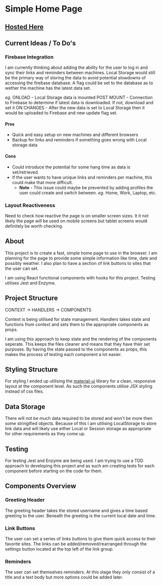 # Simple Home Page

## [Hosted Here](https://simple-home-page.netlify.com/)

## Current Ideas / To Do's

### Firebase Integration

I am currently thinking about adding the ability for the user to log in and sync their links and reminders between machines.
Local Storage would still be the primary way of storing the data to avoid potential slowdowns of accessing the firebase database. A flag could be set to the database as to wether the machine has the latest data set.

_eg._
ONLOAD - Local Storage data is mounted
POST MOUNT - Connection to Firebase to determine if latest data is downloaded. If not, download and set it
ON CHANGES - After the new data is set to Local Storage then it would be uploaded to Firebase and new update flag set.

#### Pros

- Quick and easy setup on new machines and different browsers
- Backup for links and reminders if something goes wrong with Local storage data

#### Cons

- Could introduce the potential for some hang time as data is set/retrieved.
- If the user wants to have unique links and reminders per machine, this could make that more difficult.
  - **Note** - This issue could maybe be prevented by adding profiles the user could create and switch between.
    _eg._ Home, Work, Laptop, etc.

### Layout Reactiveness

Need to check how reactive the page is on smaller screen sizes.
It it not likely the page will be used on mobile screens but tablet screens would definitely be worth checking.

## About

This project is to create a fast, simple home page to use in the browser.
I am planning for the page to provide some simple information like time, date and possibly weather. I also plan to have a section of link buttons to sites that the user can set.

I am using React functional components with hooks for this project. Testing utilises Jest and Enzyme.

## Project Structure

CONTEXT -> HANDLERS -> COMPONENTS

Context is being utilised for state management. Handlers takes state and functions from context and sets them to the appropriate components as props.

I am using this approach to keep state and the rendering of the components seperate. This keeps the files cleaner and means that they have their set purposes.
By having the state passed to the components as props, this makes the process of testing each component a lot easier.

## Styling Structure

For styling I ended up utilising the [material-ui](https://material-ui.com/) library for a clean, responsive layout at the component level. As such the components utilise JSX styling instead of css files.

## Data Storage

There will not be much data required to be stored and won't be more then some stringified objects.
Because of this I am utilising LocalStorage to store link data and will likely use either Local or Session storage as appropriate for other requirements as they come up.

## Testing

For testing Jest and Enzyme are being used. I am trying to use a TDD approach to developing this project and as such am creating tests for each component before starting on the code for them.

## Components Overview

### Greeting Header

The greeting header takes the stored username and gives a time based greeting to the user.
Beneath the greeting is the current local date and time.

### Link Buttons

The user can set a series of links buttons to give them quick access to their favorite sites.
The links can be added/removed/rearranged through the settings button located at the top left of the link group.

### Reminders

The user can set themselves reminders. At this stage they only consist of a title and a text body but more options could be added later.
